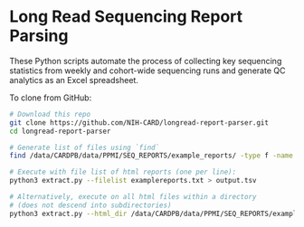 # Long Read Sequencing Report Parsing

These Python scripts automate the process of collecting key sequencing statistics from weekly and cohort-wide sequencing runs and generate QC analytics as an Excel spreadsheet.

To clone from GitHub:
```bash
# Download this repo
git clone https://github.com/NIH-CARD/longread-report-parser.git
cd longread-report-parser

# Generate list of files using `find`
find /data/CARDPB/data/PPMI/SEQ_REPORTS/example_reports/ -type f -name '*.html' > examplereports.txt

# Execute with file list of html reports (one per line):
python3 extract.py --filelist examplereports.txt > output.tsv

# Alternatively, execute on all html files within a directory
# (does not descend into subdirectories)
python3 extract.py --html_dir /data/CARDPB/data/PPMI/SEQ_REPORTS/example_reports/ > output.tsv
```

